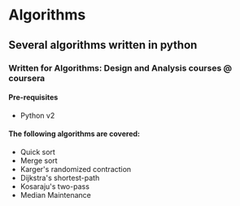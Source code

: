 # Algorithms
## Several algorithms written in python
### Written for Algorithms: Design and Analysis courses @ coursera

#### Pre-requisites

* Python v2

#### The following algorithms are covered:

* Quick sort
* Merge sort
* Karger's randomized contraction
* Dijkstra's shortest-path
* Kosaraju's two-pass
* Median Maintenance